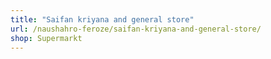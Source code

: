```yaml
---
title: "Saifan kriyana and general store"
url: /naushahro-feroze/saifan-kriyana-and-general-store/
shop: Supermarkt
---
```

